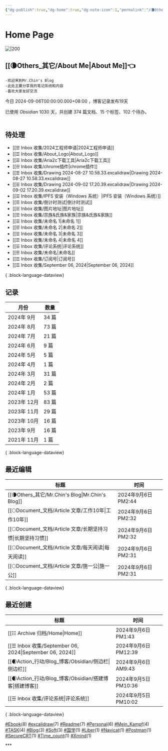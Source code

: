 ```yaml
---
{"dg-publish":true,"dg-home":true,"dg-note-icon":1,"permalink":"/🌘Others_其它/Mr.Chin's Blog/","tags":["gardenEntry"],"dgPassFrontmatter":true,"noteIcon":1,"created":"2024-08-24T08:36:20.682+08:00","updated":"2024-09-06T14:44:30.982+08:00"}
---
```


# **Home Page**
![|200](https://cdn.jsdelivr.net/gh/BTW-Q/blog_img/image/202409031647272.svg)

## [[🌘Others_其它/About Me\|About Me]]👈
~~~
-欢迎来到Mr.Chin's Blog
-此处主要分享我的笔记系统和内容
-喜欢大家友好交流
~~~
今日 2024-09-06T00:00:00.000+08:00 ，博客记录发布19天
<p><span>已使用 <em>Obsidian</em> 1030 天，共创建 374 篇文档、15 个标签、102 个待办。 <br><br></span></p>

## 待处理
- [[☰ Inbox 收集/2024工程师申请\|2024工程师申请]]
- [[☰ Inbox 收集/About_Logo\|About_Logo]]
- [[☰ Inbox 收集/Aria2c下载工具\|Aria2c下载工具]]
- [[☰ Inbox 收集/chrome插件\|chrome插件]]
- [[☰ Inbox 收集/Drawing 2024-08-27 10.58.33.excalidraw\|Drawing 2024-08-27 10.58.33.excalidraw]]
- [[☰ Inbox 收集/Drawing 2024-09-02 17.20.39.excalidraw\|Drawing 2024-09-02 17.20.39.excalidraw]]
- [[☰ Inbox 收集/IPFS 安装（Windows 系统）\|IPFS 安装（Windows 系统）]]
- [[☰ Inbox 收集/倒计时测试\|倒计时测试]]
- [[☰ Inbox 收集/图片地址\|图片地址]]
- [[☰ Inbox 收集/宗族&氏族&家族\|宗族&氏族&家族]]
- [[☰ Inbox 收集/未命名 1\|未命名 1]]
- [[☰ Inbox 收集/未命名 2\|未命名 2]]
- [[☰ Inbox 收集/未命名 3\|未命名 3]]
- [[☰ Inbox 收集/未命名 4\|未命名 4]]
- [[☰ Inbox 收集/评论系统\|评论系统]]
- [[☰ Inbox 收集/未命名\|未命名]]
- [[☰ Inbox 收集/订阅号\|订阅号]]
- [[☰ Inbox 收集/September 06, 2024\|September 06, 2024]]

{ .block-language-dataview}

## 记录
| 月份        | 数量   |
| --------- | ---- |
| 2024年 9月  | 34 篇 |
| 2024年 8月  | 73 篇 |
| 2024年 7月  | 21 篇 |
| 2024年 6月  | 9 篇  |
| 2024年 5月  | 5 篇  |
| 2024年 4月  | 1 篇  |
| 2024年 3月  | 31 篇 |
| 2024年 2月  | 2 篇  |
| 2024年 1月  | 53 篇 |
| 2023年 12月 | 83 篇 |
| 2023年 11月 | 29 篇 |
| 2023年 10月 | 16 篇 |
| 2023年 9月  | 16 篇 |
| 2021年 11月 | 1 篇  |

{ .block-language-dataview}

## 最近编辑
| 标题                                                | 时间                |
| ------------------------------------------------- | ----------------- |
| [[🌘Others_其它/Mr.Chin's Blog\|Mr.Chin's Blog]] | 2024年9月6日 PM2:44  |
| [[🌕Document_文档/Article 文章/工作10年\|工作10年]]      | 2024年9月6日 PM2:32  |
| [[🌕Document_文档/Article 文章/长期坚持习惯\|长期坚持习惯]]    | 2024年9月6日 PM2:32  |
| [[🌕Document_文档/Article 文章/每天阅读\|每天阅读]]        | 2024年9月6日 PM2:31  |
| [[🌕Document_文档/Article 文章/施一公\|施一公]]          | 2024年9月6日 PM2:31  |

{ .block-language-dataview}

## 最近创建
| 标题                                                       | 时间                 |
| -------------------------------------------------------- | ------------------ |
| [[☷ Archive 归档/Home\|Home]]                           | 2024年9月6日 PM1:43   |
| [[☰ Inbox 收集/September 06, 2024\|September 06, 2024]] | 2024年9月6日 PM12:39  |
| [[🌒Action_行动/Blog_博客/Obsidian/侧边栏\|侧边栏]]             | 2024年9月6日 AM9:43   |
| [[🌒Action_行动/Blog_博客/Obsidian/搭建博客\|搭建博客]]           | 2024年9月5日 PM10:36  |
| [[☰ Inbox 收集/评论系统\|评论系统]]                             | 2024年9月5日 PM10:02  |

{ .block-language-dataview}

<p><span><a class="internal-link" data-href="#Ebook" href="#Ebook" target="_blank" rel="noopener"></a><a href="#Ebook" class="tag" target="_blank" rel="noopener">#Ebook</a>(8) <a class="internal-link" data-href="#excalidraw" href="#excalidraw" target="_blank" rel="noopener"></a><a href="#excalidraw" class="tag" target="_blank" rel="noopener">#excalidraw</a>(7) <a class="internal-link" data-href="#Readme" href="#Readme" target="_blank" rel="noopener"></a><a href="#Readme" class="tag" target="_blank" rel="noopener">#Readme</a>(7) <a class="internal-link" data-href="#Personal" href="#Personal" target="_blank" rel="noopener"></a><a href="#Personal" class="tag" target="_blank" rel="noopener">#Personal</a>(6) <a class="internal-link" data-href="#Mein_Kampf" href="#Mein_Kampf" target="_blank" rel="noopener"></a><a href="#Mein_Kampf" class="tag" target="_blank" rel="noopener">#Mein_Kampf</a>(4) <a class="internal-link" data-href="#TASK" href="#TASK" target="_blank" rel="noopener"></a><a href="#TASK" class="tag" target="_blank" rel="noopener">#TASK</a>(4) <a class="internal-link" data-href="#Blog" href="#Blog" target="_blank" rel="noopener"></a><a href="#Blog" class="tag" target="_blank" rel="noopener">#Blog</a>(3) <a class="internal-link" data-href="#Soft" href="#Soft" target="_blank" rel="noopener"></a><a href="#Soft" class="tag" target="_blank" rel="noopener">#Soft</a>(3) <a class="internal-link" data-href="#国学" href="#国学" target="_blank" rel="noopener"></a><a href="#国学" class="tag" target="_blank" rel="noopener">#国学</a>(1) <a class="internal-link" data-href="#Liber" href="#Liber" target="_blank" rel="noopener"></a><a href="#Liber" class="tag" target="_blank" rel="noopener">#Liber</a>(1) <a class="internal-link" data-href="#Navicat" href="#Navicat" target="_blank" rel="noopener"></a><a href="#Navicat" class="tag" target="_blank" rel="noopener">#Navicat</a>(1) <a class="internal-link" data-href="#Postman" href="#Postman" target="_blank" rel="noopener"></a><a href="#Postman" class="tag" target="_blank" rel="noopener">#Postman</a>(1) <a class="internal-link" data-href="#SecureCRT" href="#SecureCRT" target="_blank" rel="noopener"></a><a href="#SecureCRT" class="tag" target="_blank" rel="noopener">#SecureCRT</a>(1) <a class="internal-link" data-href="#Time_count" href="#Time_count" target="_blank" rel="noopener"></a><a href="#Time_count" class="tag" target="_blank" rel="noopener">#Time_count</a>(1) <a class="internal-link" data-href="#Xmind" href="#Xmind" target="_blank" rel="noopener"></a><a href="#Xmind" class="tag" target="_blank" rel="noopener">#Xmind</a>(1)</span></p>
***